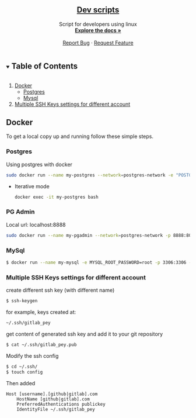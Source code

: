 <!-- PROJECT LOGO -->
<br />
<p align="center">
  <a href="https://github.com/SilvaMoreno/scripts">
    <!-- <img src="images/logo.png" alt="Logo" width="80" height="80"> -->
    <h2 align="center">Dev scripts</h2>
  </a>

  <p align="center">
    Script for developers using linux
    <br />
    <a href="https://github.com/SilvaMoreno/scripts"><strong>Explore the docs »</strong></a>
    <br />
    <br />
    <a href="https://github.com/SilvaMoreno/scripts/issues">Report Bug</a>
    ·
    <a href="https://github.com/SilvaMoreno/scripts/issues">Request Feature</a>
  </p>
</p>

<!-- TABLE OF CONTENTS -->
<details open="open">
  <summary><h2 style="display: inline-block">Table of Contents</h2></summary>
  <ol>
    <li>
      <a href="#docker">Docker</a>
      <ul>
        <li><a href="#postgres">Postgres</a></li>
        <li><a href="#mysql">Mysql</a></li>
      </ul>
    </li>
    <li>
      <a href="#Multiple SSH Keys settings for different account">Multiple SSH Keys settings for different account</a>
    </li>
  </ol>
</details>

<!-- GETTING STARTED -->

## Docker

To get a local copy up and running follow these simple steps.

### Postgres

Using postgres with docker

```sh
sudo docker run --name my-postgres --network=postgres-network -e "POSTGRES_PASSWORD=postgres" -p 5432:5432 -v _POSTGRES_FOLDER_PATH_:/var/lib/postgresql/data -d postgres
```

- Iterative mode
  ```sh
  docker exec -it my-postgres bash
  ```

### PG Admin

Local url: localhost:8888

```sh
sudo docker run --name my-pgadmin --network=postgres-network -p 8888:80 -e "PGADMIN_DEFAULT_EMAIL=pgadmin@pgadmin.com" -e "PGADMIN_DEFAULT_PASSWORD=pgadmin" -d dpage/pgadmin4
```

### MySql

```sh
$ docker run --name my-mysql -e MYSQL_ROOT_PASSWORD=root -p 3306:3306 -d mysql
```

### Multiple SSH Keys settings for different account

create different ssh key (with different name)

```sh
$ ssh-keygen
```

for example, keys created at:
```sh
~/.ssh/gitlab_pey
```

get content of generated ssh key and add it to your git repository
```sh
$ cat ~/.ssh/gitlab_pey.pub
```

Modify the ssh config
```sh
$ cd ~/.ssh/
$ touch config
```

Then added
```
Host [username].[github|gitlab].com
	HostName [github|gitlab].com
	PreferredAuthentications publickey
	IdentityFile ~/.ssh/gitlab_pey
```
